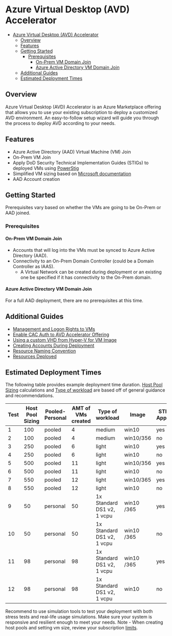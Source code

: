# Azure Virtual Desktop (AVD) Accelerator

- [Azure Virtual Desktop (AVD) Accelerator](#azure-virtual-desktop-avd-accelerator)
  - [Overview](#overview)
  - [Features](#features)
  - [Getting Started](#getting-started)
    - [Prerequisites](#prerequisites)
      - [On-Prem VM Domain Join](#on-prem-vm-domain-join)
      - [Azure Active Directory VM Domain Join](#azure-active-directory-vm-domain-join)
  - [Additional Guides](#additional-guides)
  - [Estimated Deployment Times](#estimated-deployment-times)

## Overview

Azure Virtual Desktop (AVD) Accelerator is an Azure Marketplace offering that allows you to use your existing subscription to deploy a customized AVD environment. An easy-to-follow setup wizard will guide you through the process to deploy AVD according to your needs.

## Features

- Azure Active Directory (AAD) Virtual Machine (VM) Join
- On-Prem VM Join
- Apply DoD Security Technical Implementation Guides (STIGs) to deployed VMs using [PowerStig](https://github.com/Microsoft/PowerStig)
- Simplified VM sizing based on [Microsoft documentation](https://docs.microsoft.com/en-us/windows-server/remote/remote-desktop-services/virtual-machine-recs)
- AAD Account creation

## Getting Started

Prerequisites vary based on whether the VMs are going to be On-Prem or AAD joined.

### Prerequisites

#### On-Prem VM Domain Join

- Accounts that will log into the VMs must be synced to Azure Active Directory (AAD).
- Connectivity to an On-Prem Domain Controller (could be a Domain Controller as IAAS).
  - A Virtual Network can be created during deployment or an existing one be specified if it has connectivity to the On-Prem domain.

#### Azure Active Directory VM Domain Join

For a full AAD deployment, there are no prerequisites at this time.

## Additional Guides

- [Management and Logon Rights to VMs](articles/ManagementAndLogonRights.md)
- [Enable CAC Auth to AVD Accelerator Offering](articles/EnableCacAuth.md)
- [Using a custom VHD from Hyper-V for VM Image](articles/CustomVhd.md)
- [Creating Accounts During Deployment](articles/AccountCreation.md)
- [Resource Naming Convention](articles/NamingConvention.md)
- [Resources Deployed](articles/DeployedResources.md)

## Estimated Deployment Times

The following table provides example deployment time duration.
[Host Pool Sizing](https://docs.microsoft.com/en-us/windows-server/remote/remote-desktop-services/virtual-machine-recs) calculations and [Type of workload](https://docs.microsoft.com/en-us/windows-server/remote/remote-desktop-services/remote-desktop-workloads) are based off of general guidance and recommendations.

| Test | Host Pool Sizing | Pooled-Personal | AMT of VMs created | Type of workload | Image | STIGs Applied | Duration (mins) |
|--|--|--|--|--|--|--|--|
| 1 | 100 | pooled | 4 |medium | win10 | yes | 37 |
| 2 | 100 | pooled | 4 | medium | win10/356 | no | 21 |
| 3 | 250 | pooled | 6 | light | win10 | yes | 35 |
| 4 | 250 | pooled | 6 | light | win10 | no | 21 |
| 5 | 500 | pooled | 11 | light | win10/356 | yes | 38 |
| 6 | 500 | pooled | 11 | light | win10 | no | 19 |
| 7 | 550 | pooled | 12 | light | win10/365 | yes | 41 |
| 8 | 550 | pooled | 12 | light | win10 | no | 22 |
| 9 | 50 | personal | 50 | 1x Standard DS1 v2, 1 vcpu | win10 /365 | yes | 49 |
| 10 | 50 | personal | 50 | 1x Standard DS1 v2, 1 vcpu | win10 /365 | no | 25 |
| 11 | 98 | personal | 98 | 1x Standard DS1 v2, 1 vcpu | win10 /365 | yes | 51 |
| 12 | 98 | personal | 98 | 1x Standard DS1 v2, 1 vcpu | win10 | no | 21 |

Recommend to use simulation tools to test your deployment with both stress tests and real-life usage simulations.
Make sure your system is responsive and resilient enough to meet your needs. Note - When creating host pools and setting vm size,
review your subscription [limits](https://docs.microsoft.com/en-us/azure/virtual-desktop/troubleshoot-set-up-issues#error-exceeding-quota-limit).
